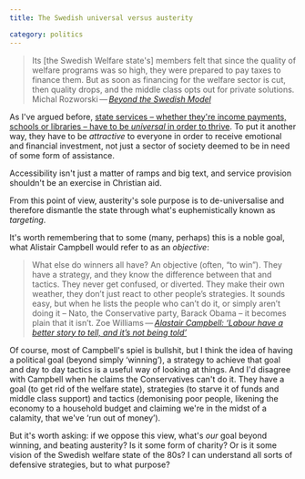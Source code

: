 ```yaml
---
title: The Swedish universal versus austerity

category: politics
---
```


>  Its [the Swedish Welfare state's] members felt that since the quality of welfare programs was so high, they were prepared to pay taxes to finance them. But as soon as financing for the welfare sector is cut, then quality drops, and the middle class opts out for private solutions. Michal Rozworski&thinsp;&#8212;&thinsp;<cite>[Beyond the Swedish Model](https://www.jacobinmag.com/2015/02/sweden-welfare-social-democracy-socialism/)</cite>

As I've argued before, [state services &#8211; whether they're income payments, schools or libraries &#8211; have to be _universal_ in order to thrive](/2014/09/in-praise-of-universality/). To put it another way, they have to be _attractive_ to everyone in order to receive emotional and financial investment, not just a sector of society deemed to be in need of some form of assistance.

Accessibility isn't just a matter of ramps and big text, and service provision shouldn't be an exercise in Christian aid.

From this point of view, austerity's sole purpose is to de-universalise and therefore dismantle the state through what's euphemistically known as _targeting_.

It's worth remembering that to some (many, perhaps) this is a noble goal, what Alistair Campbell would refer to as an _objective_:

> What else do winners all have? An objective (often, “to win”). They have a strategy, and they know the difference between that and tactics. They never get confused, or diverted. They make their own weather, they don’t just react to other people’s strategies. It sounds easy, but when he lists the people who can’t do it, or simply aren’t doing it – Nato, the Conservative party, Barack Obama – it becomes plain that it isn’t. Zoe Williams&thinsp;&#8212;&thinsp;<cite>[Alastair Campbell: ‘Labour have a better story to tell, and it’s not being told’](https://www.theguardian.com/politics/2015/feb/27/alastair-campbell-interview)</cite>

Of course, most of Campbell's spiel is bullshit, but I think the idea of having a political goal (beyond simply &#8216;winning&#8217;), a strategy to achieve that goal and day to day tactics is a useful way of looking at things. And I'd disagree with Campbell when he claims the Conservatives can't do it. They have a goal (to get rid of the welfare state), strategies (to starve it of funds and middle class support) and tactics (demonising poor people, likening the economy to a household budget and claiming we're in the midst of a calamity, that we've &#8216;run out of money&#8217;).

But it's worth asking: if we oppose this view, what's _our_ goal beyond winning, and beating austerity? Is it some form of charity? Or is it some vision of the Swedish welfare state of the 80s? I can understand all sorts of defensive strategies, but to what purpose?
